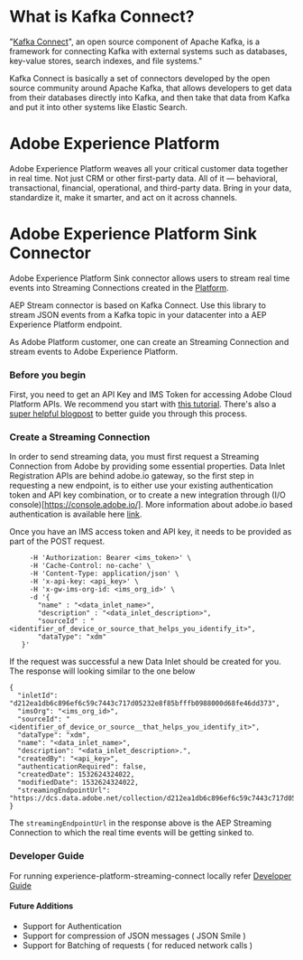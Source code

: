 # What is Kafka Connect?

"[Kafka Connect](https://docs.confluent.io/current/connect/index.html)", an open source component of Apache Kafka, is a framework for connecting Kafka with external systems such as databases, key-value stores, search indexes, and file systems."

Kafka Connect is basically a set of connectors developed by the open source community around Apache Kafka, that allows developers to get data from their databases directly into Kafka, and then take that data from Kafka and put it into other systems like Elastic Search.

# Adobe Experience Platform

Adobe Experience Platform weaves all your critical customer data together in real time. Not just CRM or other first-party data. All of it — behavioral, transactional, financial, operational, and third-party data. Bring in your data, standardize it, make it smarter, and act on it across channels.
 
# Adobe Experience Platform Sink Connector

Adobe Experience Platform Sink connector allows users to stream real time events into Streaming Connections created in the [Platform](https://platform.adobe.com).

AEP Stream connector is based on Kafka Connect. Use this library to stream JSON events from a Kafka topic in your datacenter into a AEP Experience Platform endpoint.

As Adobe Platform customer, one can create an Streaming Connection and stream events to Adobe Experience Platform.

### Before you begin

First, you need to get an API Key and IMS Token for accessing Adobe Cloud Platform APIs.  We recommend you start with [this tutorial](https://www.adobe.io/apis/experienceplatform/home/tutorials/alltutorials.html#!api-specification/markdown/narrative/tutorials/authenticate_to_acp_tutorial/authenticate_to_acp_tutorial.md).  There's also a [super helpful blogpost](https://medium.com/adobetech/using-postman-for-jwt-authentication-on-adobe-i-o-7573428ffe7f) to better guide you through this process. 

### Create a Streaming Connection

In order to send streaming data, you must first request a Streaming Connection from Adobe by providing some essential properties.  Data Inlet Registration APIs are behind adobe.io gateway, so the first step in requesting a new endpoint, is to either use your existing authentication token and API key combination, or to create a new integration through (I/O console)[https://console.adobe.io/].  More information about adobe.io based authentication is available here [link](https://www.adobe.io/apis/cloudplatform/console/authentication/gettingstarted.html). 

Once you have an IMS access token and API key, it needs to be provided as part of the POST request.

```curl -X POST https://platform.adobe.io/data/core/edge/inlet \
     -H 'Authorization: Bearer <ims_token>' \
     -H 'Cache-Control: no-cache' \
     -H 'Content-Type: application/json' \
     -H 'x-api-key: <api_key>' \
     -H 'x-gw-ims-org-id: <ims_org_id>' \
     -d '{
       "name" : "<data_inlet_name>",
       "description" : "<data_inlet_description>",
       "sourceId" : "<identifier_of_device_or_source_that_helps_you_identify_it>",
       "dataType": "xdm"
   }'
```

If the request was successful a new Data Inlet should be created for you.  The response will looking similar to the one below

```
{
  "inletId": "d212ea1db6c896ef6c59c7443c717d05232e8f85bfffb0988000d68fe46dd373",
  "imsOrg": "<ims_org_id>",
  "sourceId": "<identifier_of_device_or_source__that_helps_you_identify_it>",
  "dataType": "xdm",
  "name": "<data_inlet_name>",
  "description": "<data_inlet_description>.",
  "createdBy": "<api_key>",
  "authenticationRequired": false,
  "createdDate": 1532624324022,
  "modifiedDate": 1532624324022,
  "streamingEndpointUrl": "https://dcs.data.adobe.net/collection/d212ea1db6c896ef6c59c7443c717d05232e8f85bfffb0988000d68fe46dd373"
}
```

The `streamingEndpointUrl` in the response above is the AEP Streaming Connection to which the real time events will be getting sinked to.

### Developer Guide
For running experience-platform-streaming-connect locally refer [Developer Guide](./DEVELOPER_GUIDE.md)

#### Future Additions

* Support for Authentication
* Support for compression of JSON messages ( JSON Smile ) 
* Support for Batching of requests ( for reduced network calls ) 

